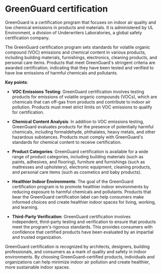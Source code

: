 # GreenGuard certification

GreenGuard is a certification program that focuses on indoor air quality and low chemical emissions in products and materials. It is administered by UL Environment, a division of Underwriters Laboratories, a global safety certification company.

The GreenGuard certification program sets standards for volatile organic compound (VOC) emissions and chemical content in various products, including building materials, furnishings, electronics, cleaning products, and personal care items. Products that meet GreenGuard's stringent criteria are awarded certification, indicating that they have been tested and verified to have low emissions of harmful chemicals and pollutants.

**Key points**:

* **VOC Emissions Testing**: GreenGuard certification involves testing products for emissions of volatile organic compounds (VOCs), which are chemicals that can off-gas from products and contribute to indoor air pollution. Products must meet strict limits on VOC emissions to qualify for certification.

* **Chemical Content Analysis**: In addition to VOC emissions testing, GreenGuard evaluates products for the presence of potentially harmful chemicals, including formaldehyde, phthalates, heavy metals, and other hazardous substances. Products must comply with GreenGuard's standards for chemical content to receive certification.

* **Product Categories**: GreenGuard certification is available for a wide range of product categories, including building materials (such as paints, adhesives, and flooring), furniture and furnishings (such as mattresses and upholstery), electronic equipment, cleaning products, and personal care items (such as cosmetics and baby products).

* **Healthier Indoor Environments**: The goal of the GreenGuard certification program is to promote healthier indoor environments by reducing exposure to harmful chemicals and pollutants. Products that bear the GreenGuard certification label can help consumers make informed choices and create healthier indoor spaces for living, working, and learning.

* **Third-Party Verification**: GreenGuard certification involves independent, third-party testing and verification to ensure that products meet the program's rigorous standards. This provides consumers with confidence that certified products have been evaluated by an impartial and trusted organization.

GreenGuard certification is recognized by architects, designers, building professionals, and consumers as a mark of quality and safety in indoor environments. By choosing GreenGuard-certified products, individuals and organizations can help minimize indoor air pollution and create healthier, more sustainable indoor spaces.
